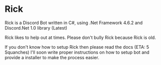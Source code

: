 # Rick
Rick is a Discord Bot written in C#, using .Net Framework 4.6.2 and Discord.Net 1.0 library (Latest)

Rick likes to help out at times. Please don't bully Rick because Rick is old.

If you don't know how to setup Rick then please read the docs (ETA: 5 Squanches)
I'll soon write proper instructions on how to setup bot and provide a installer to make the process easier.
